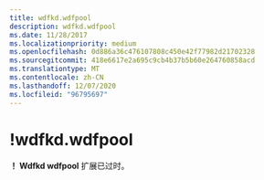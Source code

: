 ```yaml
---
title: wdfkd.wdfpool
description: wdfkd.wdfpool
ms.date: 11/28/2017
ms.localizationpriority: medium
ms.openlocfilehash: 0d886a36c476107808c450e42f77982d21702328
ms.sourcegitcommit: 418e6617e2a695c9cb4b37b5b60e264760858acd
ms.translationtype: MT
ms.contentlocale: zh-CN
ms.lasthandoff: 12/07/2020
ms.locfileid: "96795697"
---
```

# <a name="wdfkdwdfpool"></a>!wdfkd.wdfpool


**！ Wdfkd wdfpool** 扩展已过时。

 

 





